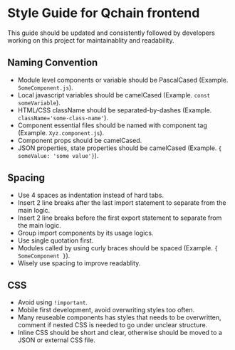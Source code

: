 # Style Guide for Qchain frontend

This guide should be updated and consistently followed by developers working on this project
for maintainablity and readability.

## Naming Convention
- Module level components or variable should be PascalCased (Example. `SomeComponent.js`).
- Local javascript variables should be camelCased (Example. `const someVariable`).
- HTML/CSS className should be separated-by-dashes (Example. `className='some-class-name'`).
- Component essential files should be named with component tag (Example. `Xyz.component.js`). 
- Component props should be camelCased.
- JSON properties, state properties should be camelCased (Example. `{ someValue: 'some value'}`).
## Spacing
- Use 4 spaces as indentation instead of hard tabs.
- Insert 2 line breaks after the last import statement to separate from the main logic.
- Insert 2 line breaks before the first export statement to separate from the main logic.
- Group import components by its usage logics.
- Use single quotation first. 
- Modules called by using curly braces should be spaced (Example. `{ SomeComponent }`).
- Wisely use spacing to improve readablity.
## CSS
- Avoid using `!important`.
- Mobile first development, avoid overwriting styles too often.
- Many reuseable components has styles that needs to be overwritten, comment if nested CSS is needed to go under unclear structure. 
- Inline CSS should be short and clear, otherwise should be moved to a JSON or external CSS file.

